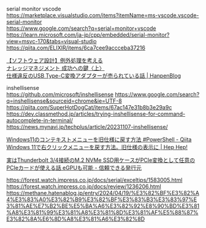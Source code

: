serial monitor vscode  
https://marketplace.visualstudio.com/items?itemName=ms-vscode.vscode-serial-monitor  
https://www.google.com/search?q=serial+monitor+vscode   
https://learn.microsoft.com/ja-jp/cpp/embedded/serial-monitor?view=msvc-170&tabs=visual-studio  
https://qiita.com/ELIXIR/items/6ca7cee9accceba37216  
  
[【ソフトウェア設計】例外処理を考える](https://zenn.dev/koduki/articles/e9373cb78fcfef)  
[ナレッジマネジメント 成功への鍵〈上〉](https://www.jmac.co.jp/rde/pdf/km.pdf)  
[仕様違反のUSB Type-C変換アダプターが売られている話 | HanpenBlog](https://hanpenblog.com/6148)  

inshellisense  
https://github.com/microsoft/inshellisense
https://www.google.com/search?q=inshellisense&sourceid=chrome&ie=UTF-8
https://qiita.com/SuperHotDogCat/items/67ac147e31b8b3e29a9c
https://dev.classmethod.jp/articles/trying-inshellisense-for-command-autocomplete-in-terminal/
https://news.mynavi.jp/techplus/article/20231107-inshellisense/

[Windows11のコンテキストメニューを旧仕様に戻す方法 #PowerShell - Qiita](https://qiita.com/www-tacos/items/d23b24f5af8687f2db88)  
[Windows 11で右クリックメニューを戻す方法。旧仕様の表示に | Hep Hep!](https://hep.eiz.jp/article/resotre-windows-11-right-click-menu/)  


[実はThunderbolt 3/4接続のM.2 NVMe SSD用ケースがPCIe変換として任意のPCIeカードが使える話 eGPUも可能 - 信頼できる発行元](https://darekasan-net.hatenablog.com/entry/2024/09/04/152918)  


https://forest.watch.impress.co.jp/docs/serial/exceltips/1583005.html  
https://forest.watch.impress.co.jp/docs/review/1236206.html  
https://methane.hatenablog.jp/entry/2024/04/19/%E3%82%BF%E3%82%A4%E3%83%A0%E3%82%B9%E3%82%BF%E3%83%B3%E3%83%97%E3%81%AE%E7%B2%BE%E5%BA%A6%E3%82%92%E8%90%BD%E3%81%A8%E3%81%99%E3%81%A8%E3%81%8D%E3%81%AF%E5%88%87%E3%82%8A%E6%8D%A8%E3%81%A6%E3%82%8D  
